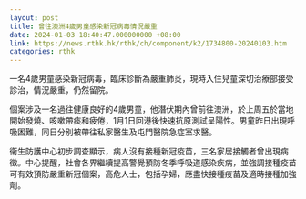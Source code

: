 ```yaml
---
layout: post
title: 曾往澳洲4歲男童感染新冠病毒情況嚴重
date: 2024-01-03 18:40:47.000000000 +08:00
link: https://news.rthk.hk/rthk/ch/component/k2/1734800-20240103.htm
categories: rthk
---
```


一名4歲男童感染新冠病毒，臨床診斷為嚴重肺炎，現時入住兒童深切治療部接受診治，情況嚴重，仍然留院。

個案涉及一名過往健康良好的4歲男童，他潛伏期內曾前往澳洲，於上周五於當地開始發燒、咳嗽帶痰和疲倦，1月1日回港後快速抗原測試呈陽性。男童昨日出現呼吸困難，同日分別被帶往私家醫生及屯門醫院急症室求醫。

衞生防護中心初步調查顯示，病人沒有接種新冠疫苗，三名家居接觸者曾出現病徵。中心提醒，社會各界繼續提高警覺預防冬季呼吸道感染疾病，並強調接種疫苗可有效預防嚴重新冠個案，高危人士，包括孕婦，應盡快接種疫苗及適時接種加強劑。
